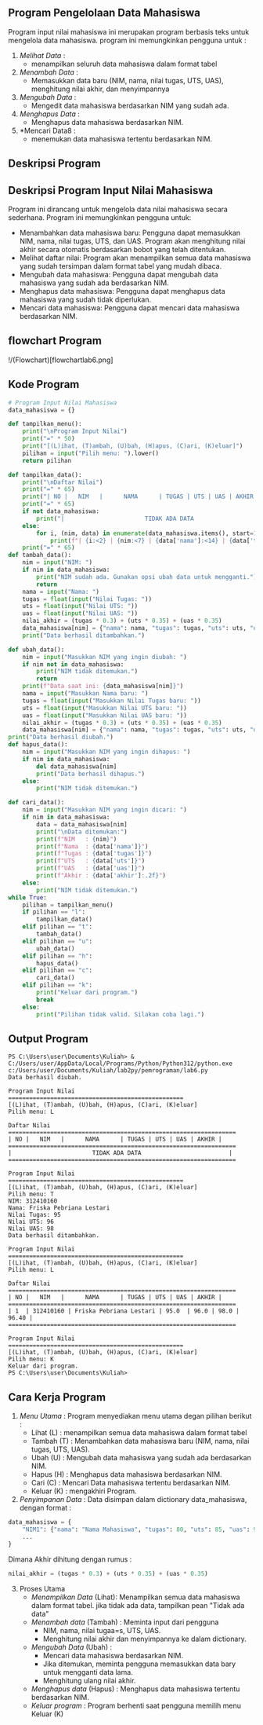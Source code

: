 ## Program Pengelolaan Data Mahasiswa
Program input nilai mahasiswa ini merupakan program berbasis teks untuk mengelola data mahasiswa. program ini memungkinkan pengguna untuk :
1. *Melihat Data* :
    - menampilkan seluruh data mahasiswa dalam format tabel
2. *Menambah Data* :
    - Memasukkan data baru (NIM, nama, nilai tugas, UTS, UAS), menghitung nilai akhir, dan menyimpannya
3. *Mengubah Data* :
    - Mengedit data mahasiswa berdasarkan NIM yang sudah ada.
4. *Menghapus Data* :
    - Menghapus data mahasiswa berdasarkan NIM.
6. *Mencari Data8 :
    - menemukan data mahasiswa tertentu berdasarkan NIM.

## Deskripsi Program
## Deskripsi Program Input Nilai Mahasiswa

Program ini dirancang untuk mengelola data nilai mahasiswa secara sederhana. Program ini memungkinkan pengguna untuk:

* Menambahkan data mahasiswa baru: Pengguna dapat memasukkan NIM, nama, nilai tugas, UTS, dan UAS. Program akan menghitung nilai akhir secara otomatis berdasarkan bobot yang telah ditentukan.
* Melihat daftar nilai: Program akan menampilkan semua data mahasiswa yang sudah tersimpan dalam format tabel yang mudah dibaca.
* Mengubah data mahasiswa: Pengguna dapat mengubah data mahasiswa yang sudah ada berdasarkan NIM.
* Menghapus data mahasiswa: Pengguna dapat menghapus data mahasiswa yang sudah tidak diperlukan.
* Mencari data mahasiswa: Pengguna dapat mencari data mahasiswa berdasarkan NIM.

## flowchart Program
!/(Flowchart)[flowchartlab6.png] 

## Kode Program
``` python
# Program Input Nilai Mahasiswa
data_mahasiswa = {}

def tampilkan_menu():
    print("\nProgram Input Nilai")
    print("=" * 50)
    print("[(L)ihat, (T)ambah, (U)bah, (H)apus, (C)ari, (K)eluar]")
    pilihan = input("Pilih menu: ").lower()
    return pilihan

def tampilkan_data():
    print("\nDaftar Nilai")
    print("=" * 65)
    print("| NO |   NIM   |      NAMA      | TUGAS | UTS | UAS | AKHIR |")
    print("=" * 65)
    if not data_mahasiswa:
        print("|                       TIDAK ADA DATA                         |")
    else:
        for i, (nim, data) in enumerate(data_mahasiswa.items(), start=1):
            print(f"| {i:<2} | {nim:<7} | {data['nama']:<14} | {data['tugas']:<5} | {data['uts']:<3} | {data['uas']:<3} | {data['akhir']:<5.2f} |")
    print("=" * 65)
def tambah_data():
    nim = input("NIM: ")
    if nim in data_mahasiswa:
        print("NIM sudah ada. Gunakan opsi ubah data untuk mengganti.")
        return
    nama = input("Nama: ")
    tugas = float(input("Nilai Tugas: "))
    uts = float(input("Nilai UTS: "))
    uas = float(input("Nilai UAS: "))
    nilai_akhir = (tugas * 0.3) + (uts * 0.35) + (uas * 0.35)
    data_mahasiswa[nim] = {"nama": nama, "tugas": tugas, "uts": uts, "uas": uas, "akhir": nilai_akhir}
    print("Data berhasil ditambahkan.")

def ubah_data():
    nim = input("Masukkan NIM yang ingin diubah: ")
    if nim not in data_mahasiswa:
        print("NIM tidak ditemukan.")
        return
    print(f"Data saat ini: {data_mahasiswa[nim]}")
    nama = input("Masukkan Nama baru: ")
    tugas = float(input("Masukkan Nilai Tugas baru: "))
    uts = float(input("Masukkan Nilai UTS baru: "))
    uas = float(input("Masukkan Nilai UAS baru: "))
    nilai_akhir = (tugas * 0.3) + (uts * 0.35) + (uas * 0.35)
    data_mahasiswa[nim] = {"nama": nama, "tugas": tugas, "uts": uts, "uas": uas, "akhir": nilai_akhir}
print("Data berhasil diubah.")
def hapus_data():
    nim = input("Masukkan NIM yang ingin dihapus: ")
    if nim in data_mahasiswa:
        del data_mahasiswa[nim]
        print("Data berhasil dihapus.")
    else:
        print("NIM tidak ditemukan.")

def cari_data():
    nim = input("Masukkan NIM yang ingin dicari: ")
    if nim in data_mahasiswa:
        data = data_mahasiswa[nim]
        print("\nData ditemukan:")
        print(f"NIM   : {nim}")
        print(f"Nama  : {data['nama']}")
        print(f"Tugas : {data['tugas']}")
        print(f"UTS   : {data['uts']}")
        print(f"UAS   : {data['uas']}")
        print(f"Akhir : {data['akhir']:.2f}")
    else:
        print("NIM tidak ditemukan.")
while True:
    pilihan = tampilkan_menu()
    if pilihan == "l":
        tampilkan_data()
    elif pilihan == "t":
        tambah_data()
    elif pilihan == "u":
        ubah_data()
    elif pilihan == "h":
        hapus_data()
    elif pilihan == "c":
        cari_data()
    elif pilihan == "k":
        print("Keluar dari program.")
        break
    else:
        print("Pilihan tidak valid. Silakan coba lagi.")
```

## Output Program
```
PS C:\Users\user\Documents\Kuliah> & C:/Users/user/AppData/Local/Programs/Python/Python312/python.exe c:/Users/user/Documents/Kuliah/lab2py/pemrograman/lab6.py
Data berhasil diubah.

Program Input Nilai
==================================================
[(L)ihat, (T)ambah, (U)bah, (H)apus, (C)ari, (K)eluar]
Pilih menu: L   

Daftar Nilai
=================================================================
| NO |   NIM   |      NAMA      | TUGAS | UTS | UAS | AKHIR |
=================================================================
|                       TIDAK ADA DATA                         |
=================================================================

Program Input Nilai
==================================================
[(L)ihat, (T)ambah, (U)bah, (H)apus, (C)ari, (K)eluar]
Pilih menu: T
NIM: 312410160
Nama: Friska Pebriana Lestari
Nilai Tugas: 95
Nilai UTS: 96
Nilai UAS: 98
Data berhasil ditambahkan.

Program Input Nilai
==================================================
[(L)ihat, (T)ambah, (U)bah, (H)apus, (C)ari, (K)eluar]
Pilih menu: L

Daftar Nilai
=================================================================
| NO |   NIM   |      NAMA      | TUGAS | UTS | UAS | AKHIR |
=================================================================
| 1  | 312410160 | Friska Pebriana Lestari | 95.0  | 96.0 | 98.0 | 96.40 |
=================================================================

Program Input Nilai
==================================================
[(L)ihat, (T)ambah, (U)bah, (H)apus, (C)ari, (K)eluar]
Pilih menu: K
Keluar dari program.
PS C:\Users\user\Documents\Kuliah>
```

## Cara Kerja Program
1. *Menu Utama* : Program menyediakan menu utama degan pilihan berikut :
   - Lihat (L) : menampilkan semua data mahasiswa dalam format tabel
   - Tambah (T) : Menambahkan data mahasiswa baru (NIM, nama, nilai tugas, UTS, UAS).
   - Ubah (U) : Mengubah data mahasiswa yang sudah ada berdasarkan NIM.
   - Hapus (H) : Menghapus data mahasiswa berdasarkan NIM.
   - Cari (C) : Mencari Data mahasiswa tertentu berdasarkan NIM.
   - Keluar (K) : mengakhiri Program.
2. *Penyimpanan Data* : Data disimpan dalam dictionary data_mahasiswa, dengan format :
``` python
data_mahasiswa = {
    "NIM1": {"nama": "Nama Mahasiswa", "tugas": 80, "uts": 85, "uas": 90, "akhir": 85.5},
    ...
}
```
Dimana Akhir dihitung dengan rumus :
   ``` python
   nilai_akhir = (tugas * 0.3) + (uts * 0.35) + (uas * 0.35)
```
3. Proses Utama
   - *Menampilkan Data* (Lihat): Menampilkan semua data mahasiswa dalam format tabel. jika tidak ada data, tampilkan pean "Tidak ada data"
   - *Menambah data* \(Tambah) : Meminta input dari pengguna
       - NIM, nama, nilai tugaa=s, UTS, UAS.
       - Menghitung nilai akhir dan menyimpannya ke dalam dictionary.
   - *Mengubah Data* (Ubah) :
       - Mencari data mahasiswa berdasarkan NIM.
       - Jika ditemukan, meminta pengguna memasukkan data bary untuk mengganti data lama.
       - Menghitung ulang nilai akhir.
   - *Menghapus data* (Hapus) : Menghapus data mahasiswa tertentu berdasarkan NIM.
   - *Keluar program* : Program berhenti saat pengguna memilih menu Keluar (K)
